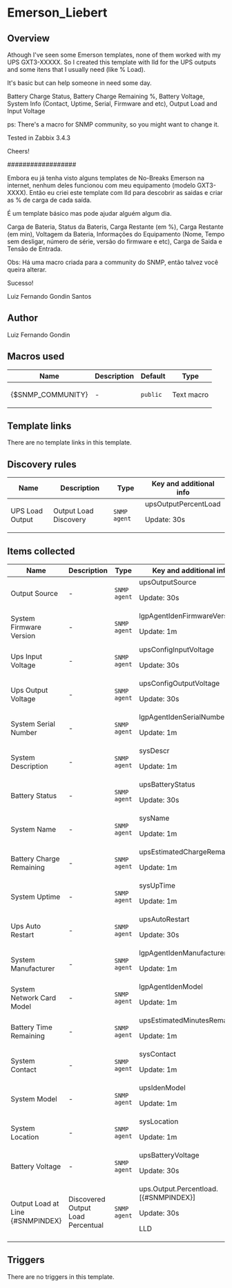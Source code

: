# Emerson_Liebert

## Overview

Athough I've seen some Emerson templates, none of them worked with my UPS GXT3-XXXXX. So I created this template with lld for the UPS outputs and some itens that I usually need (like % Load).


It's basic but can help someone in need some day.


Battery Charge Status, Battery Charge Remaining %, Battery Voltage, System Info (Contact, Uptime, Serial, Firmware and etc), Output Load and Input Voltage


ps: There's a macro for SNMP community, so you might want to change it.


Tested in Zabbix 3.4.3


 


Cheers!


 


##################


 


Embora eu já tenha visto alguns templates de No-Breaks Emerson na internet, nenhum deles funcionou com meu equipamento (modelo GXT3-XXXX). Então eu criei este template com lld para descobrir as saidas e criar as % de carga de cada saída.


É um template básico mas pode ajudar alguém algum dia.


Carga de Bateria, Status da Bateris, Carga Restante (em %), Carga Restante (em min), Voltagem da Bateria, Informações do Equipamento (Nome, Tempo sem desligar, número de série, versão do firmware e etc), Carga de Saida e Tensão de Entrada.


Obs: Há uma macro criada para a community do SNMP, então talvez você queira alterar.


 


Sucesso!


 Luiz Fernando Gondin Santos



## Author

Luiz Fernando Gondin

## Macros used

|Name|Description|Default|Type|
|----|-----------|-------|----|
|{$SNMP_COMMUNITY}|<p>-</p>|`public`|Text macro|
## Template links

There are no template links in this template.

## Discovery rules

|Name|Description|Type|Key and additional info|
|----|-----------|----|----|
|UPS Load Output|<p>Output Load Discovery</p>|`SNMP agent`|upsOutputPercentLoad<p>Update: 30s</p>|
## Items collected

|Name|Description|Type|Key and additional info|
|----|-----------|----|----|
|Output Source|<p>-</p>|`SNMP agent`|upsOutputSource<p>Update: 30s</p>|
|System Firmware Version|<p>-</p>|`SNMP agent`|lgpAgentIdenFirmwareVersion<p>Update: 1m</p>|
|Ups Input Voltage|<p>-</p>|`SNMP agent`|upsConfigInputVoltage<p>Update: 30s</p>|
|Ups Output Voltage|<p>-</p>|`SNMP agent`|upsConfigOutputVoltage<p>Update: 30s</p>|
|System Serial Number|<p>-</p>|`SNMP agent`|lgpAgentIdenSerialNumber<p>Update: 1m</p>|
|System Description|<p>-</p>|`SNMP agent`|sysDescr<p>Update: 1m</p>|
|Battery Status|<p>-</p>|`SNMP agent`|upsBatteryStatus<p>Update: 30s</p>|
|System Name|<p>-</p>|`SNMP agent`|sysName<p>Update: 1m</p>|
|Battery Charge Remaining|<p>-</p>|`SNMP agent`|upsEstimatedChargeRemaining<p>Update: 1m</p>|
|System Uptime|<p>-</p>|`SNMP agent`|sysUpTime<p>Update: 1m</p>|
|Ups Auto Restart|<p>-</p>|`SNMP agent`|upsAutoRestart<p>Update: 30s</p>|
|System Manufacturer|<p>-</p>|`SNMP agent`|lgpAgentIdenManufacturer<p>Update: 1m</p>|
|System Network Card Model|<p>-</p>|`SNMP agent`|lgpAgentIdenModel<p>Update: 1m</p>|
|Battery Time Remaining|<p>-</p>|`SNMP agent`|upsEstimatedMinutesRemaining<p>Update: 1m</p>|
|System Contact|<p>-</p>|`SNMP agent`|sysContact<p>Update: 1m</p>|
|System Model|<p>-</p>|`SNMP agent`|upsIdenModel<p>Update: 1m</p>|
|System Location|<p>-</p>|`SNMP agent`|sysLocation<p>Update: 1m</p>|
|Battery Voltage|<p>-</p>|`SNMP agent`|upsBatteryVoltage<p>Update: 30s</p>|
|Output Load at Line {#SNMPINDEX}|<p>Discovered Output Load Percentual</p>|`SNMP agent`|ups.Output.Percentload.[{#SNMPINDEX}]<p>Update: 30s</p><p>LLD</p>|
## Triggers

There are no triggers in this template.

